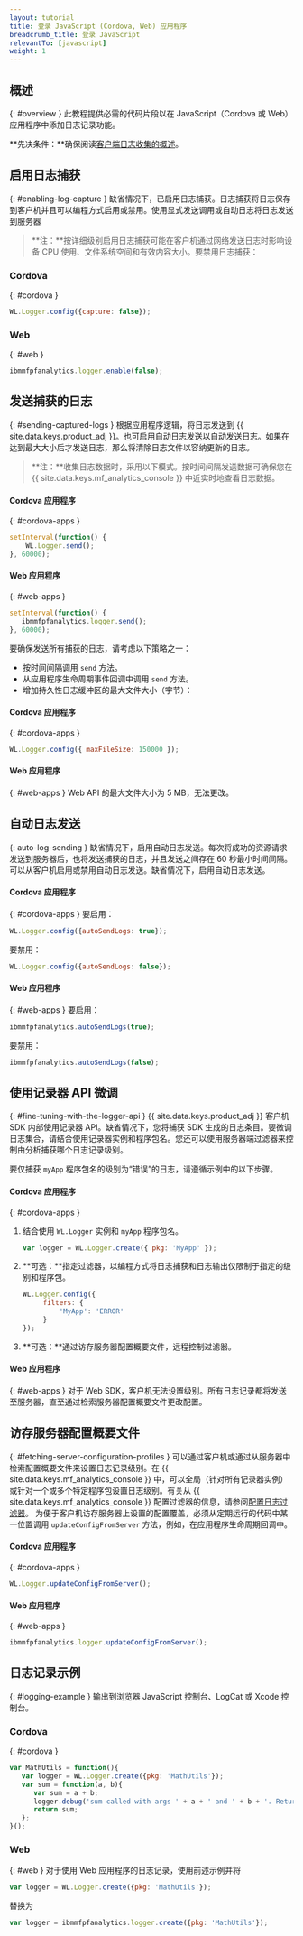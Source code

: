 ```yaml
---
layout: tutorial
title: 登录 JavaScript (Cordova, Web) 应用程序
breadcrumb_title: 登录 JavaScript
relevantTo: [javascript]
weight: 1
---
```

<!-- NLS_CHARSET=UTF-8 -->
## 概述
{: #overview }
此教程提供必需的代码片段以在 JavaScript（Cordova 或 Web）应用程序中添加日志记录功能。

**先决条件：**确保阅读[客户端日志收集的概述](../)。

## 启用日志捕获
{: #enabling-log-capture }
缺省情况下，已启用日志捕获。日志捕获将日志保存到客户机并且可以编程方式启用或禁用。使用显式发送调用或自动日志将日志发送到服务器

> **注：**按详细级别启用日志捕获可能在客户机通过网络发送日志时影响设备 CPU 使用、文件系统空间和有效内容大小。要禁用日志捕获：

### Cordova
{: #cordova }
```javascript
WL.Logger.config({capture: false});
```

### Web
{: #web }
```javascript
ibmmfpfanalytics.logger.enable(false);
```

## 发送捕获的日志
{: #sending-captured-logs }
根据应用程序逻辑，将日志发送到 {{ site.data.keys.product_adj }}。也可启用自动日志发送以自动发送日志。如果在达到最大大小后才发送日志，那么将清除日志文件以容纳更新的日志。

> **注：**收集日志数据时，采用以下模式。按时间间隔发送数据可确保您在 {{ site.data.keys.mf_analytics_console }} 中近实时地查看日志数据。

#### Cordova 应用程序
{: #cordova-apps }

```javascript
setInterval(function() {
    WL.Logger.send();
}, 60000);
```

#### Web 应用程序
{: #web-apps }

```javascript
setInterval(function() {
   ibmmfpfanalytics.logger.send();
}, 60000);
```

要确保发送所有捕获的日志，请考虑以下策略之一：

* 按时间间隔调用 `send` 方法。
* 从应用程序生命周期事件回调中调用 `send` 方法。
* 增加持久性日志缓冲区的最大文件大小（字节）：

#### Cordova 应用程序
{: #cordova-apps }

```javascript
WL.Logger.config({ maxFileSize: 150000 });
```

#### Web 应用程序
{: #web-apps }
Web API 的最大文件大小为 5 MB，无法更改。

## 自动日志发送
{: auto-log-sending }
缺省情况下，启用自动日志发送。每次将成功的资源请求发送到服务器后，也将发送捕获的日志，并且发送之间存在 60 秒最小时间间隔。可以从客户机启用或禁用自动日志发送。缺省情况下，启用自动日志发送。

#### Cordova 应用程序
{: #cordova-apps }
要启用：

```javascript
WL.Logger.config({autoSendLogs: true});
```

要禁用：

```javascript
WL.Logger.config({autoSendLogs: false});
```

#### Web 应用程序
{: #web-apps }
要启用：

```javascript
ibmmfpfanalytics.autoSendLogs(true);
```

要禁用：

```javascript
ibmmfpfanalytics.autoSendLogs(false);
```

## 使用记录器 API 微调
{: #fine-tuning-with-the-logger-api }
{{ site.data.keys.product_adj }} 客户机 SDK 内部使用记录器 API。缺省情况下，您将捕获 SDK 生成的日志条目。要微调日志集合，请结合使用记录器实例和程序包名。您还可以使用服务器端过滤器来控制由分析捕获哪个日志记录级别。

要仅捕获 `myApp` 程序包名的级别为“错误”的日志，请遵循示例中的以下步骤。

#### Cordova 应用程序
{: #cordova-apps }
1. 结合使用 `WL.Logger` 实例和 `myApp` 程序包名。

   ```javascript
   var logger = WL.Logger.create({ pkg: 'MyApp' });
   ```

2. **可选：**指定过滤器，以编程方式将日志捕获和日志输出仅限制于指定的级别和程序包。

   ```javascript
   WL.Logger.config({
        filters: {
            'MyApp': 'ERROR'
        }
   });
   ```

3. **可选：**通过访存服务器配置概要文件，远程控制过滤器。

#### Web 应用程序
{: #web-apps }
对于 Web SDK，客户机无法设置级别。所有日志记录都将发送至服务器，直至通过检索服务器配置概要文件更改配置。

## 访存服务器配置概要文件
{: #fetching-server-configuration-profiles }
可以通过客户机或通过从服务器中检索配置概要文件来设置日志记录级别。在
{{ site.data.keys.mf_analytics_console }}
中，可以全局（针对所有记录器实例）或针对一个或多个特定程序包设置日志级别。有关从 {{ site.data.keys.mf_analytics_console }} 配置过滤器的信息，请参阅[配置日志过滤器](../../../analytics/console/log-filters/)。
为便于客户机访存服务器上设置的配置覆盖，必须从定期运行的代码中某一位置调用 `updateConfigFromServer` 方法，例如，在应用程序生命周期回调中。

#### Cordova 应用程序
{: #cordova-apps }

```javascript
WL.Logger.updateConfigFromServer();
```

#### Web 应用程序
{: #web-apps }

```javascript
ibmmfpfanalytics.logger.updateConfigFromServer();
```

## 日志记录示例
{: #logging-example }
输出到浏览器 JavaScript 控制台、LogCat 或 Xcode 控制台。

### Cordova
{: #cordova }

```javascript
var MathUtils = function(){
   var logger = WL.Logger.create({pkg: 'MathUtils'});
   var sum = function(a, b){
      var sum = a + b;
      logger.debug('sum called with args ' + a + ' and ' + b + '. Returning ' + sum);
      return sum;
   };
}();
```

### Web
{: #web }
对于使用 Web 应用程序的日志记录，使用前述示例并将

```javascript
var logger = WL.Logger.create({pkg: 'MathUtils'});
```

替换为



```javascript
var logger = ibmmfpfanalytics.logger.create({pkg: 'MathUtils'});
```
